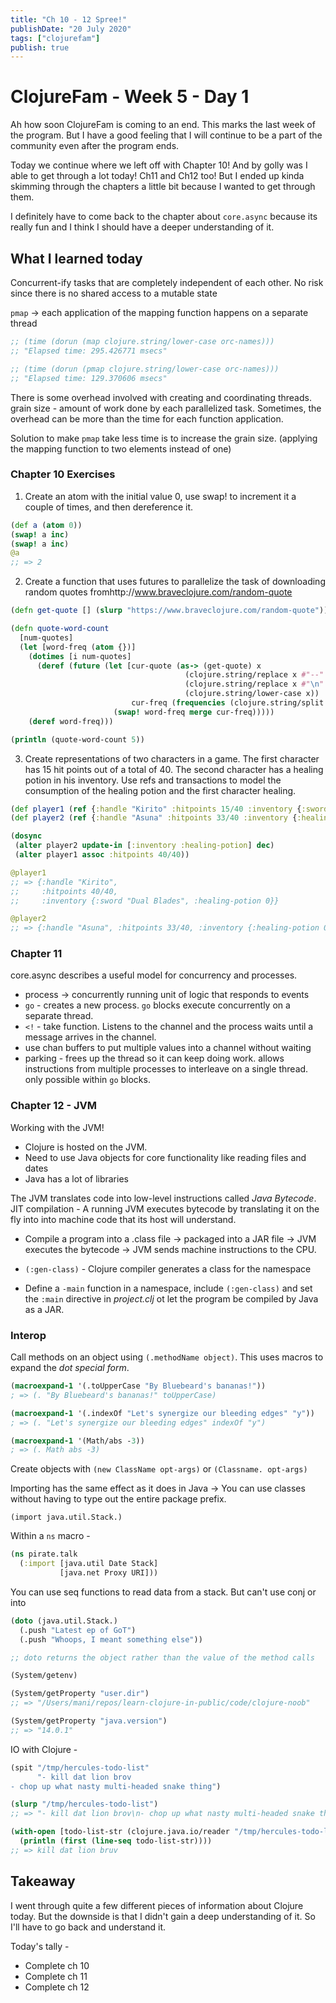 ```yaml
---
title: "Ch 10 - 12 Spree!"
publishDate: "20 July 2020"
tags: ["clojurefam"]
publish: true
---
```


# ClojureFam - Week 5 - Day 1

Ah how soon ClojureFam is coming to an end. This marks the last week of the program. But I have a good feeling that I will continue to be a part of the community even after the program ends.

Today we continue where we left off with Chapter 10! And by golly was I able to get through a lot today! Ch11 and Ch12 too! But I ended up kinda skimming through the chapters a little bit because I wanted to get through them.

I definitely have to come back to the chapter about `core.async` because its really fun and I think I should have a deeper understanding of it.

## What I learned today

Concurrent-ify tasks that are completely independent of each other.
No risk since there is no shared access to a mutable state

`pmap` -> each application of the mapping function happens on a separate thread

```clojure
;; (time (dorun (map clojure.string/lower-case orc-names)))
;; "Elapsed time: 295.426771 msecs"

;; (time (dorun (pmap clojure.string/lower-case orc-names)))
;; "Elapsed time: 129.370606 msecs"
```

There is some overhead involved with creating and coordinating threads.
grain size - amount of work done by each parallelized task. Sometimes, the overhead can be more than the time for each function application.

Solution to make `pmap` take less time is to increase the grain size. (applying the mapping function to two elements instead of one)

### Chapter 10 Exercises

1. Create an atom with the initial value 0, use swap! to increment it a couple of times, and then dereference it.

```clojure
(def a (atom 0))
(swap! a inc)
(swap! a inc)
@a
;; => 2
```

2. Create a function that uses futures to parallelize the task of downloading random quotes fromhttp://www.braveclojure.com/random-quote

```clojure
(defn get-quote [] (slurp "https://www.braveclojure.com/random-quote"))

(defn quote-word-count
  [num-quotes]
  (let [word-freq (atom {})]
    (dotimes [i num-quotes]
      (deref (future (let [cur-quote (as-> (get-quote) x
                                       (clojure.string/replace x #"--" "")
                                       (clojure.string/replace x #"\n" "")
                                       (clojure.string/lower-case x))
                           cur-freq (frequencies (clojure.string/split cur-quote #" "))]
                       (swap! word-freq merge cur-freq)))))
    (deref word-freq)))

(println (quote-word-count 5))
```

3. Create representations of two characters in a game. The first character has 15 hit points out of a total of 40. The second character has a healing potion in his inventory. Use refs and transactions to model the consumption of the healing potion and the first character healing.

```clojure
(def player1 (ref {:handle "Kirito" :hitpoints 15/40 :inventory {:sword "Dual Blades" :healing-potion 0}}))
(def player2 (ref {:handle "Asuna" :hitpoints 33/40 :inventory {:healing-potion 1}}))

(dosync
 (alter player2 update-in [:inventory :healing-potion] dec)
 (alter player1 assoc :hitpoints 40/40))

@player1
;; => {:handle "Kirito",
;;     :hitpoints 40/40,
;;     :inventory {:sword "Dual Blades", :healing-potion 0}}

@player2
;; => {:handle "Asuna", :hitpoints 33/40, :inventory {:healing-potion 0}}
```

### Chapter 11

core.async describes a useful model for concurrency and processes.

- process -> concurrently running unit of logic that responds to events
- `go` - creates a new process. `go` blocks execute concurrently on a separate thread.
- `<!` - take function. Listens to the channel and the process waits until a message arrives in the channel.
- use chan buffers to put multiple values into a channel without waiting
- parking - frees up the thread so it can keep doing work. allows instructions from multiple processes to interleave on a single thread. only possible within `go` blocks.

### Chapter 12 - JVM

Working with the JVM!

- Clojure is hosted on the JVM.
- Need to use Java objects for core functionality like reading files and dates
- Java has a lot of libraries

The JVM translates code into low-level instructions called _Java Bytecode_.
JIT compilation - A running JVM executes bytecode by translating it on the fly into into machine code that its host will understand.

- Compile a program into a .class file -> packaged into a JAR file -> JVM executes the bytecode -> JVM sends machine instructions to the CPU.

- `(:gen-class)` - Clojure compiler generates a class for the namespace
- Define a `-main` function in a namespace, include `(:gen-class)` and set the `:main` directive in _project.clj_ ot let the program be compiled by Java as a JAR.

### Interop

Call methods on an object using `(.methodName object)`. This uses macros to expand the _dot special form_.

```clojure
(macroexpand-1 '(.toUpperCase "By Bluebeard's bananas!"))
; => (. "By Bluebeard's bananas!" toUpperCase)

(macroexpand-1 '(.indexOf "Let's synergize our bleeding edges" "y"))
; => (. "Let's synergize our bleeding edges" indexOf "y")

(macroexpand-1 '(Math/abs -3))
; => (. Math abs -3)
```

Create objects with `(new ClassName opt-args)` or `(Classname. opt-args)`

Importing has the same effect as it does in Java -> You can use classes without having to type out the entire package prefix.

`(import java.util.Stack.)`

Within a `ns` macro -

```clojure
(ns pirate.talk
  (:import [java.util Date Stack]
           [java.net Proxy URI]))
```

You can use seq functions to read data from a stack. But can't use conj or into

```clojure
(doto (java.util.Stack.)
  (.push "Latest ep of GoT")
  (.push "Whoops, I meant something else"))

;; doto returns the object rather than the value of the method calls

(System/getenv)

(System/getProperty "user.dir")
;; => "/Users/mani/repos/learn-clojure-in-public/code/clojure-noob"

(System/getProperty "java.version")
;; => "14.0.1"
```

IO with Clojure -

```clojure
(spit "/tmp/hercules-todo-list"
      "- kill dat lion brov
- chop up what nasty multi-headed snake thing")

(slurp "/tmp/hercules-todo-list")
;; => "- kill dat lion brov\n- chop up what nasty multi-headed snake thing"

(with-open [todo-list-str (clojure.java.io/reader "/tmp/hercules-todo-list")]
  (println (first (line-seq todo-list-str))))
;; => kill dat lion bruv
```

## Takeaway

I went through quite a few different pieces of information about Clojure today. But the downside is that I didn't gain a deep understanding of it. So I'll have to go back and understand it.

Today's tally -

- Complete ch 10
- Complete ch 11
- Complete ch 12
